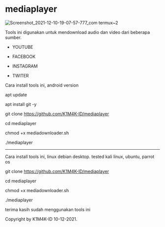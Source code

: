 # mediaplayer

![Screenshot_2021-12-10-19-07-57-777_com termux~2](https://user-images.githubusercontent.com/46388169/145572095-bf1d5d4e-ee52-4904-aa60-cacf2a895da7.jpg)


Tools ini digunakan untuk mendownload audio dan video dari beberapa sumber.

* YOUTUBE

* FACEBOOK

* INSTAGRAM

* TWITER

Cara install tools ini, android version

apt update

apt install git -y

git clone https://github.com/K1M4K-ID/mediaplayer

cd mediaplayer

chmod +x mediadownloader.sh

./mediaplayer

---------------------------------------------------

Cara install tools ini, linux debian desktop. tested kali linux, ubuntu, parrot os

git clone https://github.com/K1M4K-ID/mediaplayer

cd mediaplayer

chmod +x mediadownloader.sh

./mediaplayer


terima kasih sudah menggunakan tools ini

Copyright by K1M4K-ID 10-12-2021.
